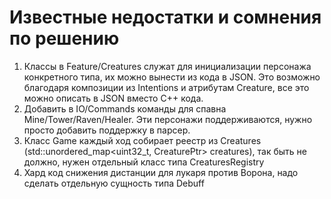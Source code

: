# **Известные недостатки и сомнения по решению**

1. Классы в Feature/Creatures служат для инициализации персонажа конкретного типа, их можно вынести из кода в JSON.
   Это возможно благодаря композиции из Intentions и атрибутам Creature, все это можно описать в JSON вместо С++ кода.
2. Добавить в IO/Commands команды для спавна Mine/Tower/Raven/Healer. Эти персонажи поддерживаются,
   нужно просто добавить поддержку в парсер.
3. Класс Game каждый ход собирает реестр из Creatures (std::unordered_map<uint32_t, CreaturePtr> creatures), так
   быть не должно, нужен отдельный класс типа CreaturesRegistry
4. Хард код снижения дистанции для лукаря против Ворона, надо сделать отдельную сущность типа Debuff